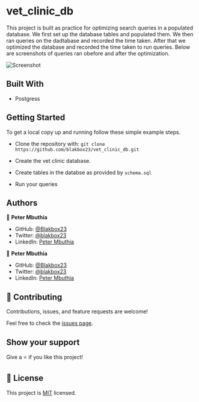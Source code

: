 # vet_clinic_db

This project is built as practice for optimizing search queries in a populated database. We first set up the database tables and populated them. We then ran queries on the dadtabase and recorded the time taken. After that we optimized the database and recorded the time taken to run queries. Below are screenshots of queries ran obefore and after the optimization.

![Screenshot](./src/assets/proj.png)


## Built With

- Postgress


## Getting Started

To get a local copy up and running follow these simple example steps.
- Clone the repository with:
`git clone https://github.com/blakbox23/vet_clinic_db.git`

- Create the vet clinic database.
- Create tables in the databse as provided by `schema.sql`
- Run your queries


## Authors

👤 **Peter Mbuthia**

- GitHub: [@Blakbox23](https://github.com/blakbox23)
- Twitter: [@blakbox23](https://twitter.com/blakbox23)
- LinkedIn: [Peter Mbuthia](https://www.linkedin.com/in/peter-mbuthia)


👤 **Peter Mbuthia**

- GitHub: [@Blakbox23](https://github.com/blakbox23)
- Twitter: [@blakbox23](https://twitter.com/blakbox23)
- LinkedIn: [Peter Mbuthia](https://www.linkedin.com/in/peter-mbuthia)


## 🤝 Contributing

Contributions, issues, and feature requests are welcome!

Feel free to check the [issues page](https://github.com/blakbox23/vet_clinic_db/issues).

## Show your support

Give a ⭐️ if you like this project!

## 📝 License

This project is [MIT](./MIT.md) licensed.
